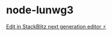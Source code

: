 # node-lunwg3

[Edit in StackBlitz next generation editor ⚡️](https://stackblitz.com/~/github.com/CarlosBrisolaWosim/node-lunwg3)